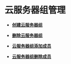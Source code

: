 # 云服务器组管理<a name="ZH-CN_TOPIC_0161097717"></a>

-   **[创建云服务器组](创建云服务器组.md)**  

-   **[删除云服务器组](删除云服务器组.md)**  

-   **[云服务器组添加成员](云服务器组添加成员.md)**  

-   **[云服务器组删除成员](云服务器组删除成员.md)**  


